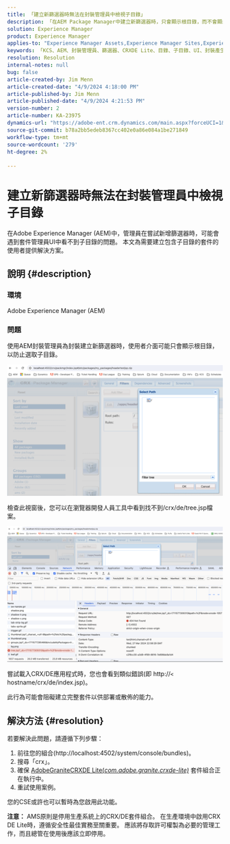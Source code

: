 ```yaml
---
title: 「建立新篩選器時無法在封裝管理員中檢視子目錄」
description: 「在AEM Package Manager中建立新篩選器時，只會顯示根目錄，而不會顯示子目錄。」
solution: Experience Manager
product: Experience Manager
applies-to: "Experience Manager Assets,Experience Manager Sites,Experience Manager 6.5,Experience Manager"
keywords: 「KCS、AEM、封裝管理員、篩選器、CRXDE Lite、目錄、子目錄、UI、封裝產生器、Adobe Experience Manager、疑難排解」
resolution: Resolution
internal-notes: null
bug: false
article-created-by: Jim Menn
article-created-date: "4/9/2024 4:18:00 PM"
article-published-by: Jim Menn
article-published-date: "4/9/2024 4:21:53 PM"
version-number: 2
article-number: KA-23975
dynamics-url: "https://adobe-ent.crm.dynamics.com/main.aspx?forceUCI=1&pagetype=entityrecord&etn=knowledgearticle&id=76df0bb7-8cf6-ee11-a1fe-6045bd006268"
source-git-commit: b78a2bb5edeb8367cc402e0a86e084a1be271849
workflow-type: tm+mt
source-wordcount: '279'
ht-degree: 2%

---
```


# 建立新篩選器時無法在封裝管理員中檢視子目錄


在Adobe Experience Manager (AEM)中，管理員在嘗試新增篩選器時，可能會遇到套件管理員UI中看不到子目錄的問題。 本文為需要建立包含子目錄的套件的使用者提供解決方案。

## 說明 {#description}


### 環境

Adobe Experience Manager (AEM)

### 問題

使用AEM封裝管理員為封裝建立新篩選器時，使用者介面可能只會顯示根目錄，以防止選取子目錄。

![](assets/___78df0bb7-8cf6-ee11-a1fe-6045bd006268___.png)

檢查此視窗後，您可以在瀏覽器開發人員工具中看到找不到/crx/de/tree.jsp檔案。

![](assets/___7cdf0bb7-8cf6-ee11-a1fe-6045bd006268___.png)

嘗試載入CRX/DE應用程式時，您也會看到類似錯誤(即 http://`<` hostname/crx/de/index.jsp)。

此行為可能會阻礙建立完整套件以供部署或散佈的能力。


## 解決方法 {#resolution}


若要解決此問題，請遵循下列步驟：

1. 前往您的組合(http://localhost:4502/system/console/bundles)。
2. 搜尋「crx」。
3. 確保 [AdobeGraniteCRXDE Lite(*com.adobe.granite.crxde-lite)*](http://localhost:4502/system/console/bundles/241) 套件組合正在執行中。
4. 重試使用案例。


您的CSE或許也可以暫時為您啟用此功能。

<b>注意：</b> AMS原則是停用生產系統上的CRX/DE套件組合。 在生產環境中啟用CRX DE Lite時，遵循安全性最佳實務至關重要。 應該將存取許可權製為必要的管理工作，而且總管在使用後應該立即停用。
